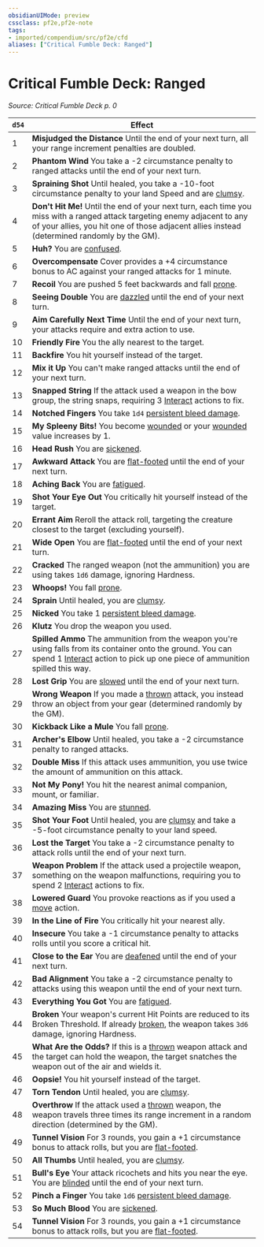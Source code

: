 ```yaml
---
obsidianUIMode: preview
cssclass: pf2e,pf2e-note
tags:
- imported/compendium/src/pf2e/cfd
aliases: ["Critical Fumble Deck: Ranged"]
---
```

# Critical Fumble Deck: Ranged  
*Source: Critical Fumble Deck p. 0*  

| `d54` | Effect |
|-------|--------|
| 1 | **Misjudged the Distance** Until the end of your next turn, all your range increment penalties are doubled. |
| 2 | **Phantom Wind** You take a -2 circumstance penalty to ranged attacks until the end of your next turn. |
| 3 | **Spraining Shot** Until healed, you take a -10-foot circumstance penalty to your land Speed and are [clumsy](conditions.md#Clumsy). |
| 4 | **Don't Hit Me!** Until the end of your next turn, each time you miss with a ranged attack targeting enemy adjacent to any of your allies, you hit one of those adjacent allies instead (determined randomly by the GM). |
| 5 | **Huh?** You are [confused](conditions.md#Confused). |
| 6 | **Overcompensate** Cover provides a +4 circumstance bonus to AC against your ranged attacks for 1 minute. |
| 7 | **Recoil** You are pushed 5 feet backwards and fall [prone](conditions.md#Prone). |
| 8 | **Seeing Double** You are [dazzled](conditions.md#Dazzled) until the end of your next turn. |
| 9 | **Aim Carefully Next Time** Until the end of your next turn, your attacks require and extra action to use. |
| 10 | **Friendly Fire** You the ally nearest to the target. |
| 11 | **Backfire** You hit yourself instead of the target. |
| 12 | **Mix it Up** You can't make ranged attacks until the end of your next turn. |
| 13 | **Snapped String** If the attack used a weapon in the bow group, the string snaps, requiring 3 [Interact](interact.md) actions to fix. |
| 14 | **Notched Fingers** You take `1d4` [persistent bleed damage](conditions.md#Persistent%20Damage). |
| 15 | **My Spleeny Bits!** You become [wounded](conditions.md#Wounded) or your [wounded](conditions.md#Wounded) value increases by 1. |
| 16 | **Head Rush** You are [sickened](conditions.md#Sickened). |
| 17 | **Awkward Attack** You are [flat-footed](conditions.md#Flat-footed) until the end of your next turn. |
| 18 | **Aching Back** You are [fatigued](conditions.md#Fatigued). |
| 19 | **Shot Your Eye Out** You critically hit yourself instead of the target. |
| 20 | **Errant Aim** Reroll the attack roll, targeting the creature closest to the target (excluding yourself). |
| 21 | **Wide Open** You are [flat-footed](conditions.md#Flat-footed) until the end of your next turn. |
| 22 | **Cracked** The ranged weapon (not the ammunition) you are using takes `1d6` damage, ignoring Hardness. |
| 23 | **Whoops!** You fall [prone](conditions.md#Prone). |
| 24 | **Sprain** Until healed, you are [clumsy](conditions.md#Clumsy). |
| 25 | **Nicked** You take 1 [persistent bleed damage](conditions.md#Persistent%20Damage). |
| 26 | **Klutz** You drop the weapon you used. |
| 27 | **Spilled Ammo** The ammunition from the weapon you're using falls from its container onto the ground. You can spend 1 [Interact](interact.md) action to pick up one piece of ammunition spilled this way. |
| 28 | **Lost Grip** You are [slowed](conditions.md#Slowed) until the end of your next turn. |
| 29 | **Wrong Weapon** If you made a [thrown](thrown.md) attack, you instead throw an object from your gear (determined randomly by the GM). |
| 30 | **Kickback Like a Mule** You fall [prone](conditions.md#Prone). |
| 31 | **Archer's Elbow** Until healed, you take a -2 circumstance penalty to ranged attacks. |
| 32 | **Double Miss** If this attack uses ammunition, you use twice the amount of ammunition on this attack. |
| 33 | **Not My Pony!** You hit the nearest animal companion, mount, or familiar. |
| 34 | **Amazing Miss** You are [stunned](conditions.md#Stunned). |
| 35 | **Shot Your Foot** Until healed, you are [clumsy](conditions.md#Clumsy) and take a -5-foot circumstance penalty to your land speed. |
| 36 | **Lost the Target** You take a -2 circumstance penalty to attack rolls until the end of your next turn. |
| 37 | **Weapon Problem** If the attack used a projectile weapon, something on the weapon malfunctions, requiring you to spend 2 [Interact](interact.md) actions to fix. |
| 38 | **Lowered Guard** You provoke reactions as if you used a [move](move.md) action. |
| 39 | **In the Line of Fire** You critically hit your nearest ally. |
| 40 | **Insecure** You take a -1 circumstance penalty to attacks rolls until you score a critical hit. |
| 41 | **Close to the Ear** You are [deafened](conditions.md#Deafened) until the end of your next turn. |
| 42 | **Bad Alignment** You take a -2 circumstance penalty to attacks using this weapon until the end of your next turn. |
| 43 | **Everything You Got** You are [fatigued](conditions.md#Fatigued). |
| 44 | **Broken** Your weapon's current Hit Points are reduced to its Broken Threshold. If already [broken](conditions.md#Broken), the weapon takes `3d6` damage, ignoring Hardness. |
| 45 | **What Are the Odds?** If this is a [thrown](thrown.md) weapon attack and the target can hold the weapon, the target snatches the weapon out of the air and wields it. |
| 46 | **Oopsie!** You hit yourself instead of the target. |
| 47 | **Torn Tendon** Until healed, you are [clumsy](conditions.md#Clumsy). |
| 48 | **Overthrow** If the attack used a [thrown](thrown.md) weapon, the weapon travels three times its range increment in a random direction (determined by the GM). |
| 49 | **Tunnel Vision** For 3 rounds, you gain a +1 circumstance bonus to attack rolls, but you are [flat-footed](conditions.md#Flat-footed). |
| 50 | **All Thumbs** Until healed, you are [clumsy](conditions.md#Clumsy). |
| 51 | **Bull's Eye** Your attack ricochets and hits you near the eye. You are [blinded](conditions.md#Blinded) until the end of your next turn. |
| 52 | **Pinch a Finger** You take `1d6` [persistent bleed damage](conditions.md#Persistent%20Damage). |
| 53 | **So Much Blood** You are [sickened](conditions.md#Sickened). |
| 54 | **Tunnel Vision** For 3 rounds, you gain a +1 circumstance bonus to attack rolls, but you are [flat-footed](conditions.md#Flat-footed). |